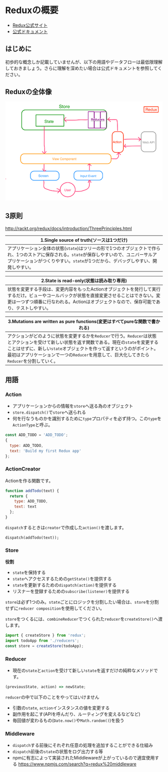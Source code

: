 # Reduxの概要

- [Redux公式サイト](http://rackt.org/redux/index.html)
- [公式ドキュメント](http://redux.js.org/index.html)

## はじめに
初歩的な概念しか記載していませんが、以下の用語やデータフローは最低限理解しておきましょう。さらに理解を深めたい場合は公式ドキュメントを参照してください。

## Reduxの全体像
![](./img/redux-view.png)

## 3原則
http://rackt.org/redux/docs/introduction/ThreePrinciples.html

|1.Single source of truth(ソースは1つだけ)|
|-|
|アプリケーション全体の状態(`state`)はツリーの形で1つのオブジェクトで作られ、1つのストアに保存される。`state`が保存しやすいので、ユニバーサルアプリケーションがつくりやすい。`state`が1つだから、デバッグしやすい、開発しやすい。|

|2.State is read-only(状態は読み取り専用)|
|-|
|状態を変更する手段は、変更内容をもったActionオブジェクトを発行して実行するだけ。ビューやコールバックが状態を直接変更させることはできない。変更は一つずつ順番に行なわれる。Actionはオブジェクトなので、保存可能であり、テストしやすい。|

|3.Mutations are written as pure functions(変更はすべてpureな関数で書かれる)|
|-|
|アクションがどのように状態を変更するかを`Reducer`で行う。`Reducer`は状態とアクションを受けて新しい状態を返す関数である。現在の`state`を変更することはせずに、新しい`state`オブジェクトを作って返すというのがポイント。最初はアプリケーションで一つの`Reducer`を用意して、巨大化してきたら`Reducer`を分割していく。|

## 用語

### Action
- アプリケーションからの情報を`store`へ送る為のオブジェクト
- `store.dispatch()`で`store`へ送られる
- 何を行なうものかを識別するために`type`プロパティを必ず持つ。この`type`を`ActionType`と呼ぶ。

```js
const ADD_TODO = 'ADD_TODO';
{
  type: ADD_TODO,
  text: 'Build my first Redux app'
};
```

### ActionCreator
Actionを作る関数です。

```js
function addTodo(text) {
  return {
    type: ADD_TODO,
    text: text
  };
}
```

`dispatch`するときは`creator`で作成した`action()`を渡します。

```
dispatch(addTodo(text));
```

### Store
**役割**
- `state`を保持する
- `state`へアクセスするための`getState()`を提供する
- `state`を更新するための`dispatch(action)`を提供する
- リスナーを登録するための`subscribe(listener)`を提供する

`store`は必ず1つのみ。`state`ごとにロジックを分割したい場合は、`store`を分割せずに`reducer composition`を使用してください。

`store`をつくるには、`combineReducer`でつくられた`reducer`を`createStore()`へ渡します。

```js
import { createStore } from 'redux';
import todoApp from './reducers';
const store = createStore(todoApp);
```

### Reducer
- 現在の`state`と`action`を受けて新しい`state`を返すだけの純粋なメソッドです。
 
```js
(previousState, action) => newState;
```

`reducer`の中で以下のことをやってはいけません
- 引数の`state`, `action`インスタンスの値を変更する
- 副作用を起こす(APIを呼んだり、ルーティングを変えるなどなど)
- 毎回値が変わるもの(`Date.now()`や`Math.random()`)を扱う

### Middleware
- `dispatch`する前後にそれぞれ任意の処理を追加することができる仕組み
- `dispatch`前後の`state`の状態をログ出力する等
- npmに有志によって実装されたMiddlewareが上がっているので適宜使用する https://www.npmjs.com/search?q=redux%20middleware
